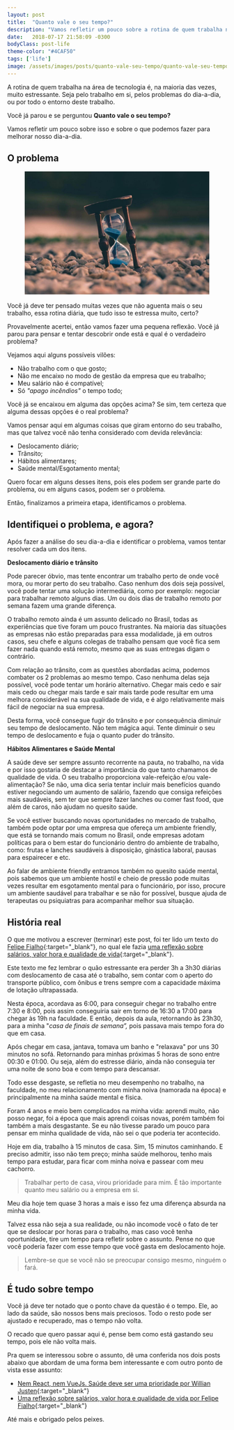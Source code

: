 ```yaml
---
layout: post
title:  "Quanto vale o seu tempo?"
description: "Vamos refletir um pouco sobre a rotina de quem trabalha na área de tecnologia, os problemas do dia-a-dia e o que podemos fazer para melhorar nosso dia-a-dia."
date:   2018-07-17 21:58:09 -0300
bodyClass: post-life
theme-color: "#4CAF50"
tags: ['life']
image: /assets/images/posts/quanto-vale-seu-tempo/quanto-vale-seu-tempo.jpg
---
```


A rotina de quem trabalha na área de tecnologia é, na maioria das vezes, muito estressante. Seja pelo trabalho em si, pelos problemas do dia-a-dia, ou por todo o entorno deste trabalho.

Você já parou e se perguntou **Quanto vale o seu tempo?**

Vamos refletir um pouco sobre isso e sobre o que podemos fazer para melhorar nosso dia-a-dia.

## **O problema**

<figure>
  <picture>
      <source type="image/webp" srcset="/assets/images/webp/posts/quanto-vale-seu-tempo/quanto-vale-seu-tempo.webp" />
      <source srcset="/assets/images/posts/quanto-vale-seu-tempo/quanto-vale-seu-tempo.jpg" />
      <img itemprop="image" src="/assets/images/posts/quanto-vale-seu-tempo/quanto-vale-seu-tempo.jpg" alt="Quanto vale o seu tempo?" />
    </picture>
</figure>

Você já deve ter pensado muitas vezes que não aguenta mais o seu trabalho, essa rotina diária, que tudo isso te estressa muito, certo?

Provavelmente acertei, então vamos fazer uma pequena reflexão. Você já parou para pensar e tentar descobrir onde está e qual é o verdadeiro problema?

Vejamos aqui alguns possíveis vilões:


- Não trabalho com o que gosto;
- Não me encaixo no modo de gestão da empresa que eu trabalho;
- Meu salário não é compatível;
- Só *"apago incêndios"* o tempo todo;

Você já se encaixou em alguma das opções acima? Se sim, tem certeza que alguma dessas opções é o real problema?

Vamos pensar aqui em algumas coisas que giram entorno do seu trabalho, mas que talvez você não tenha considerado com devida relevância:


- Deslocamento diário;
- Trânsito;
- Hábitos alimentares;
- Saúde mental/Esgotamento mental;

Quero focar em alguns desses itens, pois eles podem ser grande parte do problema, ou em alguns casos, podem ser o problema.

Então, finalizamos a primeira etapa, identificamos o problema. 


## **Identifiquei o problema, e agora?**

Após fazer a análise do seu dia-a-dia e identificar o problema, vamos tentar resolver cada um dos itens.

**Deslocamento diário e trânsito**

Pode parecer óbvio, mas tente encontrar um trabalho perto de onde você mora, ou morar perto do seu trabalho. Caso nenhum dos dois seja possível, você pode tentar uma solução intermediária, como por exemplo: negociar para trabalhar remoto alguns dias.  Um ou dois dias de trabalho remoto por semana fazem uma grande diferença.

O trabalho remoto ainda é um assunto delicado no Brasil, todas as experiências que tive foram um pouco frustrantes. Na maioria das situações as empresas não estão preparadas para essa modalidade, já em outros casos, seu chefe e alguns colegas de trabalho pensam que você fica sem fazer nada quando está remoto, mesmo que as suas entregas digam o contrário.

Com relação ao trânsito, com as questões abordadas acima, podemos combater os 2 problemas ao mesmo tempo. Caso nenhuma delas seja possível, você pode tentar um horário alternativo. Chegar mais cedo e sair mais cedo ou chegar mais tarde e sair mais tarde pode resultar em uma melhora considerável na sua qualidade de vida, e é algo relativamente mais fácil de negociar na sua empresa. 

Desta forma, você consegue fugir do trânsito e por consequência diminuir seu tempo de deslocamento. Não tem mágica aqui. Tente diminuir o seu tempo de deslocamento e fuja o quanto puder do trânsito.

**Hábitos Alimentares e Saúde Mental**

A saúde deve ser sempre assunto recorrente na pauta, no trabalho, na vida e por isso gostaria de destacar a importância do que tanto chamamos de qualidade de vida. O seu trabalho proporciona vale-refeição e/ou vale-alimentação? Se não, uma dica seria tentar incluir mais benefícios quando estiver negociando um aumento de salário, fazendo que consiga refeições mais saudáveis, sem ter que sempre fazer lanches ou comer fast food, que além de caros, não ajudam no quesito saúde. 

Se você estiver buscando novas oportunidades no mercado de trabalho, também pode optar por uma empresa que ofereça um ambiente friendly, que está se tornando mais comum no Brasil, onde empresas adotam políticas para o bem estar do funcionário dentro do ambiente de trabalho, como: frutas e lanches saudáveis à disposição, ginástica laboral, pausas para espairecer e etc.

Ao falar de ambiente friendly entramos também no quesito saúde mental, pois sabemos que um ambiente hostil e cheio de pressão pode muitas vezes resultar em esgotamento mental para o funcionário, por isso, procure um ambiente saudável para trabalhar e se não for possível, busque ajuda de terapeutas ou psiquiatras para acompanhar melhor sua situação.


## **História real**

O que me motivou a escrever (terminar) este post, foi ter lido um texto do [Felipe Fialho](https://www.felipefialho.com/){:target="_blank"}, no qual ele fazia [uma reflexão sobre salários, valor hora e qualidade de vida](https://www.felipefialho.com/blog/2015/uma-reflexao-sobre-salarios-valor-hora-e-qualidade-de-vida){:target="_blank"}.

Este texto me fez lembrar o quão estressante era perder 3h a 3h30 diárias com deslocamento de casa até o trabalho, sem contar com o aperto do transporte público, com ônibus e trens sempre com a capacidade máxima de lotação ultrapassada.

Nesta época, acordava as 6:00, para conseguir chegar no trabalho entre 7:30 e 8:00, pois assim conseguiria sair em torno de 16:30 a 17:00 para chegar às 19h na faculdade. E então, depois da aula, retornando às 23h30, para a minha "*casa de finais de semana”,* pois passava mais tempo fora do que em casa. 

Após chegar em casa, jantava, tomava um banho e "relaxava" por uns 30 minutos no sofá. Retornando para minhas próximas 5 horas de sono entre 00:30 e 01:00. Ou seja, além do estresse diário, ainda não conseguia ter uma noite de sono boa e com tempo para descansar. 

Todo esse desgaste, se refletia no meu desempenho no trabalho, na faculdade, no meu relacionamento com minha noiva (namorada na época) e principalmente na minha saúde mental e física.

Foram 4 anos e meio bem complicados na minha vida: aprendi muito, não posso negar, foi a época que mais aprendi coisas novas, porém também foi também a mais desgastante. Se eu não tivesse parado um pouco para pensar em minha qualidade de vida, não sei o que poderia ter acontecido.

Hoje em dia, trabalho à 15 minutos de casa. Sim, 15 minutos caminhando. E preciso admitir, isso não tem preço; minha saúde melhorou, tenho mais tempo para estudar, para ficar com minha noiva e passear com meu cachorro. 


> Trabalhar perto de casa, virou prioridade para mim. É tão importante quanto meu salário ou a empresa em si.

Meu dia hoje tem quase 3 horas a mais e isso fez uma diferença absurda na minha vida. 

Talvez essa não seja a sua realidade, ou não incomode você o fato de ter que se deslocar por horas para o trabalho, mas caso você tenha oportunidade, tire um tempo para refletir sobre o assunto. Pense no que você poderia fazer com esse tempo que você gasta em deslocamento hoje.


> Lembre-se que se você não se preocupar consigo mesmo, ninguém o fará. 


## É tudo sobre tempo

Você já deve ter notado que o ponto chave da questão é o tempo. Ele, ao lado da saúde, são nossos bens mais preciosos. Todo o resto pode ser ajustado e recuperado, mas o tempo não volta. 

O recado que quero passar aqui é, pense bem como está gastando seu tempo, pois ele não volta mais. 

Pra quem se interessou sobre o assunto, dê uma conferida nos dois posts abaixo que abordam de uma forma bem interessante e com outro ponto de vista esse assunto:


- [Nem React, nem VueJs. Saúde deve ser uma prioridade por Willian Justen](https://willianjusten.com.br/saude-deve-ser-a-prioridade/){:target="_blank"}
- [Uma reflexão sobre salários, valor hora e qualidade de vida por Felipe Fialho](https://www.felipefialho.com/blog/2015/uma-reflexao-sobre-salarios-valor-hora-e-qualidade-de-vida){:target="_blank"}


Até mais e obrigado pelos peixes. 
